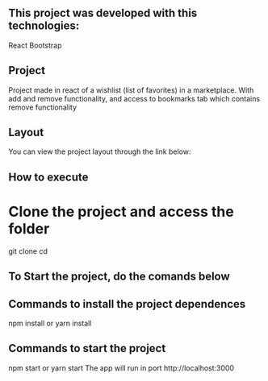 ## This project was developed with this technologies:
React
Bootstrap

## Project 
Project made in react of a wishlist (list of favorites) in a marketplace.
With add and remove functionality, and access to bookmarks tab which contains remove functionality

## Layout 
You can view the project layout through the link below:

## How to execute
 # Clone the project and access the folder 
 git clone
 cd 

## To Start the project, do the comands below
## Commands to install the project dependences
npm install or yarn install

## Commands to start the project 
npm start or yarn start
The app will run in port http://localhost:3000

